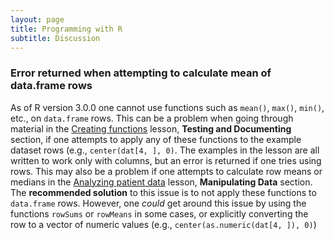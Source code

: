 ```yaml
---
layout: page
title: Programming with R
subtitle: Discussion
---
```


### Error returned when attempting to calculate mean of data.frame rows

As of R version 3.0.0 one cannot use functions such as `mean()`, `max()`,
`min()`, etc., on `data.frame` rows. This can be a problem
when going through material in the [Creating functions](02-func-R.html) lesson,
**Testing and Documenting** section, if one attempts to apply any of these 
functions to the example dataset rows (e.g., `center(dat[4, ], 0)`. The
examples in the lesson are all written to work only with columns, but 
an error is returned if one tries using rows. This may also be a problem
if one attempts to calculate row means or medians in the 
[Analyzing patient data](01-starting-with-data.html) lesson, 
**Manipulating Data** section. 
The **recommended solution** to this issue is to not apply these functions 
to `data.frame` rows. However, one *could* get around this issue by
using the functions `rowSums` or `rowMeans` in some cases, or
explicitly converting the row to a vector of numeric values 
(e.g., `center(as.numeric(dat[4, ]), 0)`)
